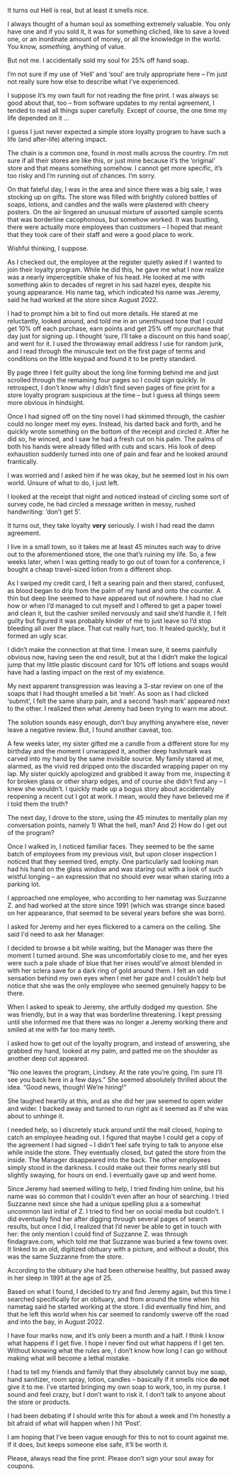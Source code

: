 It turns out Hell is real, but at least it smells nice.

I always thought of a human soul as something extremely valuable. You only have one and if you sold it, it was for something cliched, like to save a loved one, or an inordinate amount of money, or all the knowledge in the world. You know, *something,* anything of value.

But not me. I accidentally sold my soul for 25% off hand soap.

I’m not sure if my use of ‘Hell’ and ‘soul’ are truly appropriate here – I’m just not really sure how else to describe what I’ve experienced.

I suppose it’s my own fault for not reading the fine print. I was always so good about that, too – from software updates to my rental agreement, I tended to read all things super carefully. Except of course, the one time my life depended on it …

I guess I just never expected a simple store loyalty program to have such a life (and after-life) altering impact.

The chain is a common one, found in most malls across the country. I’m not sure if all their stores are like this, or just mine because it’s the ‘original’ store and that means something somehow. I cannot get more specific, it’s too risky and I’m running out of chances. I’m sorry.

On that fateful day, I was in the area and since there was a big sale, I was stocking up on gifts. The store was filled with brightly colored bottles of soaps, lotions, and candles and the walls were plastered with cheery posters. On the air lingered an unusual mixture of assorted sample scents that was borderline cacophonous, but somehow worked. It was bustling, there were actually more employees than customers – I hoped that meant that they took care of their staff and were a good place to work.

Wishful thinking, I suppose.

As I checked out, the employee at the register quietly asked if I wanted to join their loyalty program. While he did this, he gave me what I now realize was a nearly imperceptible shake of his head. He looked at me with something akin to decades of regret in his sad hazel eyes, despite his young appearance. His name tag, which indicated his name was Jeremy, said he had worked at the store since August 2022.

I had to prompt him a bit to find out more details. He stared at me reluctantly, looked around, and told me in an unenthused tone that I could get 10% off each purchase, earn points and get 25% off my purchase that day just for signing up. I thought ‘sure, I’ll take a discount on this hand soap’, and went for it. I used the throwaway email address I use for random junk, and I read through the minuscule text on the first page of terms and conditions on the little keypad and found it to be pretty standard.

By page three I felt guilty about the long line forming behind me and just scrolled through the remaining four pages so I could sign quickly. In retrospect, I don’t know why I didn’t find seven pages of fine print for a store loyalty program suspicious at the time – but I guess all things seem more obvious in hindsight.

Once I had signed off on the tiny novel I had skimmed through, the cashier could no longer meet my eyes. Instead, his darted back and forth, and he quickly wrote something on the bottom of the receipt and circled it. After he did so, he winced, and I saw he had a fresh cut on his palm. The palms of both his hands were already filled with cuts and scars. His look of deep exhaustion suddenly turned into one of pain and fear and he looked around frantically.

I was worried and I asked him if he was okay, but he seemed lost in his own world. Unsure of what to do, I just left.

I looked at the receipt that night and noticed instead of circling some sort of survey code, he had circled a message written in messy, rushed handwriting: ‘don’t get 5’.

It turns out, they take loyalty **very** seriously. I wish I had read the damn agreement.

I live in a small town, so it takes me at least 45 minutes each way to drive out to the aforementioned store, the one that’s ruining my life. So, a few weeks later, when I was getting ready to go out of town for a conference, I bought a cheap travel-sized lotion from a different shop.

As I swiped my credit card, I felt a searing pain and then stared, confused, as blood began to drip from the palm of my hand and onto the counter. A thin but deep line seemed to have appeared out of nowhere. I had no clue how or when I’d managed to cut myself and I offered to get a paper towel and clean it, but the cashier smiled nervously and said she’d handle it. I felt guilty but figured it was probably kinder of me to just leave so I’d stop bleeding all over the place. That cut really hurt, too. It healed quickly, but it formed an ugly scar.

I didn’t make the connection at that time. I mean sure, it seems painfully obvious now, having seen the end result, but at the I didn’t make the logical jump that my little plastic discount card for 10% off lotions and soaps would have had a lasting impact on the rest of my existence.

My next apparent transgression was leaving a 3-star review on one of the soaps that I had thought smelled a bit ‘meh’. As soon as I had clicked ‘submit’, I felt the same sharp pain, and a second ‘hash mark’ appeared next to the other. I realized then what Jeremy had been trying to warn me about.

The solution sounds easy enough, don’t buy anything anywhere else, never leave a negative review. But, I found another caveat, too.

A few weeks later, my sister gifted me a candle from a different store for my birthday and the moment I unwrapped it, another deep hashmark was carved into my hand by the same invisible source. My family stared at me, alarmed, as the vivid red dripped onto the discarded wrapping paper on my lap. My sister quickly apologized and grabbed it away from me, inspecting it for broken glass or other sharp edges, and of course she didn’t find any – I knew she wouldn’t. I quickly made up a bogus story about accidentally reopening a recent cut I got at work. I mean, would they have believed me if I told them the truth?

The next day, I drove to the store, using the 45 minutes to mentally plan my conversation points, namely 1) What the hell, man? And 2) How do I get out of the program?

Once I walked in, I noticed familiar faces. They seemed to be the same batch of employees from my previous visit, but upon closer inspection I noticed that they seemed tired, empty. One particularly sad looking man had his hand on the glass window and was staring out with a look of such wistful longing – an expression that no should ever wear when staring into a parking lot.

I approached one employee, who according to her nametag was Suzzanne Z. and had worked at the store since 1991 (which was strange since based on her appearance, that seemed to be several years before she was born).

I asked for Jeremy and her eyes flickered to a camera on the ceiling. She said I'd need to ask her Manager.

I decided to browse a bit while waiting, but the Manager was there the moment I turned around. She was uncomfortably close to me, and her eyes were such a pale shade of blue that her irises would’ve almost blended in with her sclera save for a dark ring of gold around them. I felt an odd sensation behind my own eyes when I met her gaze and I couldn’t help but notice that she was the only employee who seemed genuinely happy to be there.

When I asked to speak to Jeremy, she artfully dodged my question. She was friendly, but in a way that was borderline threatening. I kept pressing until she informed me that there was no longer a Jeremy working there and smiled at me with far too many teeth.

I asked how to get out of the loyalty program, and instead of answering, she grabbed my hand, looked at my palm, and patted me on the shoulder as another deep cut appeared.

“No one leaves the program, Lindsey. At the rate you’re going, I’m sure I’ll see you back here in a few days.” She seemed absolutely thrilled about the idea. “Good news, though! We’re hiring!”

She laughed heartily at this, and as she did her jaw seemed to open wider and wider. I backed away and turned to run right as it seemed as if she was about to unhinge it.

I needed help, so I discretely stuck around until the mall closed, hoping to catch an employee heading out. I figured that maybe I could get a copy of the agreement I had signed – I didn’t feel safe trying to talk to anyone else while inside the store. They eventually closed, but gated the store from the inside. The Manager disappeared into the back. The other employees simply stood in the darkness. I could make out their forms nearly still but slightly swaying, for hours on end. I eventually gave up and went home.

Since Jeremy had seemed willing to help, I tried finding him online, but his name was so common that I couldn't even after an hour of searching. I tried Suzzanne next since she had a unique spelling plus a a somewhat uncommon last initial of Z. I tried to find her on social media but couldn’t. I did eventually find her after digging through several pages of search results, but once I did, I realized that I’d never be able to get in touch with her: the only mention I could find of Suzzanne Z. was through findagrave.com, which told me that Suzzanne was buried a few towns over. It linked to an old, digitized obituary with a picture, and without a doubt, this was the same Suzzanne from the store.

According to the obituary she had been otherwise healthy, but passed away in her sleep in 1991 at the age of 25.

Based on what I found, I decided to try and find Jeremy again, but this time I searched specifically for an obituary, and from around the time when his nametag said he started working at the store. I did eventually find him, and that he left this world when his car seemed to randomly swerve off the road and into the bay, in August 2022.

I have four marks now, and it’s only been a month and a half. I think I know what happens if I get five. I hope I never find out what happens if I get ten. Without knowing what the rules are, I don’t know how long I can go without making what will become a lethal mistake.

I had to tell my friends and family that they absolutely cannot buy me soap, hand sanitizer, room spray, lotion, candles – basically if it smells nice **do not** give it to me. I’ve started bringing my own soap to work, too, in my purse. I sound and feel crazy, but I don’t want to risk it. I don’t talk to anyone about the store or products.

I had been debating if I should write this for about a week and I’m honestly a bit afraid of what will happen when I hit ‘Post’.

I am hoping that I’ve been vague enough for this to not to count against me. If it does, but keeps someone else safe, it’ll be worth it.

Please, always read the fine print. Please don’t sign your soul away for coupons.